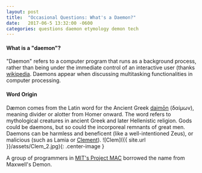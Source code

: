 ```yaml
---
layout: post
title:  "Occasional Questions: What's a Daemon?"
date:   2017-06-5 13:32:00 -0600
categories: questions daemon etymology demon tech
---
```


#### What is a "daemon"?
"Daemon" refers to a computer program that runs as a background process, rather than being under the immediate control of an interactive user (thanks [wikipedia](https://en.wikipedia.org/wiki/Daemon_(computing)). Daemons appear when discussing multitasking functionalities in computer processing.

#### Word Origin
Dæmon comes from the Latin word for the Ancient Greek [daimōn](http://www.oxfordreference.com/view/10.1093/oi/authority.20110803095657922) (δαίμων), meaning divider or alotter from Homer onward. The word refers to mythological creatures in ancient Greek and later Hellenistic religion. Gods could be daemons, but so could the incorporeal remnants of great men. Daemons can be harmless and beneficent (like a well-intentioned Zeus), or malicious (such as Lamia or [Clement](http://buffy.wikia.com/wiki/Clement)). ![Clem]({{ site.url }}/assets/Clem_2.jpg){: .center-image }

A group of programmers in [MIT's Project MAC](https://en.wikipedia.org/wiki/MIT_Computer_Science_and_Artificial_Intelligence_Laboratory#Project_MAC) borrowed the name from Maxwell's Demon.
